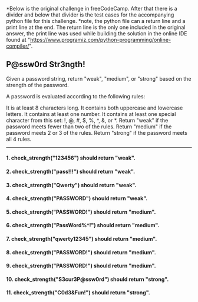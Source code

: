 *Below is the original challenge in freeCodeCamp. After that there is a divider and below that divider is the test cases for the accompanying python file for this challenge. *note, the python file can a return line and a print line at the end. The return line is the only one included in the original answer, the print line was used while building the solution in the online IDE found at "https://www.programiz.com/python-programming/online-compiler/".

## P@ssw0rd Str3ngth!

Given a password string, return "weak", "medium", or "strong" based on the strength of the password.

A password is evaluated according to the following rules:

It is at least 8 characters long.
It contains both uppercase and lowercase letters.
It contains at least one number.
It contains at least one special character from this set: !, @, #, $, %, ^, &, or *.
Return "weak" if the password meets fewer than two of the rules. Return "medium" if the password meets 2 or 3 of the rules. Return "strong" if the password meets all 4 rules.

****

#### 1. check_strength("123456") should return "weak".
#### 2. check_strength("pass!!!") should return "weak".
#### 3. check_strength("Qwerty") should return "weak".
#### 4. check_strength("PASSWORD") should return "weak".
#### 5. check_strength("PASSWORD!") should return "medium".
#### 6. check_strength("PassWord%^!") should return "medium".
#### 7. check_strength("qwerty12345") should return "medium".
#### 8. check_strength("PASSWORD!") should return "medium".
#### 9. check_strength("PASSWORD!") should return "medium".
#### 10. check_strength("S3cur3P@ssw0rd") should return "strong".
#### 11. check_strength("C0d3&Fun!") should return "strong".
